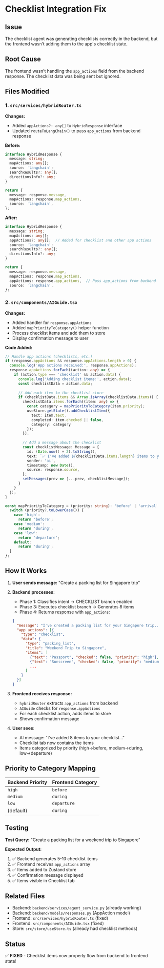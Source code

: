 # Checklist Integration Fix

## Issue
The checklist agent was generating checklists correctly in the backend, but the frontend wasn't adding them to the app's checklist state.

## Root Cause
The frontend wasn't handling the `app_actions` field from the backend response. The checklist data was being sent but ignored.

## Files Modified

### 1. `src/services/hybridRouter.ts`
**Changes:**
- Added `appActions?: any[]` to `HybridResponse` interface
- Updated `routeToLangChain()` to pass `app_actions` from backend response

**Before:**
```typescript
interface HybridResponse {
  message: string;
  mapActions: any[];
  source: 'langchain';
  searchResults?: any[];
  directionsInfo?: any;
}

return {
  message: response.message,
  mapActions: response.map_actions,
  source: 'langchain',
};
```

**After:**
```typescript
interface HybridResponse {
  message: string;
  mapActions: any[];
  appActions?: any[];  // Added for checklist and other app actions
  source: 'langchain';
  searchResults?: any[];
  directionsInfo?: any;
}

return {
  message: response.message,
  mapActions: response.map_actions,
  appActions: response.app_actions,  // Pass app_actions from backend
  source: 'langchain',
};
```

### 2. `src/components/AIGuide.tsx`
**Changes:**
- Added handler for `response.appActions`
- Added `mapPriorityToCategory()` helper function
- Process checklist items and add them to store
- Display confirmation message to user

**Code Added:**
```typescript
// Handle app actions (checklists, etc.)
if (response.appActions && response.appActions.length > 0) {
  console.log('App actions received:', response.appActions);
  response.appActions.forEach((action: any) => {
    if (action.type === 'checklist' && action.data) {
      console.log('Adding checklist items:', action.data);
      const checklistData = action.data;
      
      // Add each item to the checklist store
      if (checklistData.items && Array.isArray(checklistData.items)) {
        checklistData.items.forEach((item: any) => {
          const category = mapPriorityToCategory(item.priority);
          useStore.getState().addChecklistItem({
            text: item.text,
            completed: item.checked || false,
            category: category
          });
        });
        
        // Add a message about the checklist
        const checklistMessage: Message = {
          id: (Date.now() + 2).toString(),
          text: `✅ I've added ${checklistData.items.length} items to your checklist: "${checklistData.title}". Check the Checklist tab to view them!`,
          sender: 'ai',
          timestamp: new Date(),
          source: response.source,
        };
        setMessages(prev => [...prev, checklistMessage]);
      }
    }
  });
}

const mapPriorityToCategory = (priority: string): 'before' | 'arrival' | 'during' | 'departure' => {
  switch (priority?.toLowerCase()) {
    case 'high':
      return 'before';
    case 'medium':
      return 'during';
    case 'low':
      return 'departure';
    default:
      return 'during';
  }
};
```

## How It Works

1. **User sends message:** "Create a packing list for Singapore trip"

2. **Backend processes:**
   - Phase 1: Classifies intent → CHECKLIST branch enabled
   - Phase 3: Executes checklist branch → Generates 8 items
   - Phase 4: Returns response with `app_actions`:
   ```json
   {
     "message": "I've created a packing list for your Singapore trip...",
     "app_actions": [{
       "type": "checklist",
       "data": {
         "type": "packing_list",
         "title": "Weekend Trip to Singapore",
         "items": [
           {"text": "Passport", "checked": false, "priority": "high"},
           {"text": "Sunscreen", "checked": false, "priority": "medium"},
           ...
         ]
       }
     }]
   }
   ```

3. **Frontend receives response:**
   - `hybridRouter` extracts `app_actions` from backend
   - `AIGuide` checks for `response.appActions`
   - For each checklist action, adds items to store
   - Shows confirmation message

4. **User sees:**
   - AI message: "I've added 8 items to your checklist..."
   - Checklist tab now contains the items
   - Items categorized by priority (high→before, medium→during, low→departure)

## Priority to Category Mapping

| Backend Priority | Frontend Category |
|-----------------|-------------------|
| `high`          | `before`          |
| `medium`        | `during`          |
| `low`           | `departure`       |
| (default)       | `during`          |

## Testing

**Test Query:** "Create a packing list for a weekend trip to Singapore"

**Expected Output:**
1. ✅ Backend generates 5-10 checklist items
2. ✅ Frontend receives `app_actions` array
3. ✅ Items added to Zustand store
4. ✅ Confirmation message displayed
5. ✅ Items visible in Checklist tab

## Related Files
- Backend: `backend/services/agent_service.py` (already working)
- Backend: `backend/models/responses.py` (AppAction model)
- Frontend: `src/services/hybridRouter.ts` (fixed)
- Frontend: `src/components/AIGuide.tsx` (fixed)
- Store: `src/store/useStore.ts` (already had checklist methods)

## Status
✅ **FIXED** - Checklist items now properly flow from backend to frontend state!
